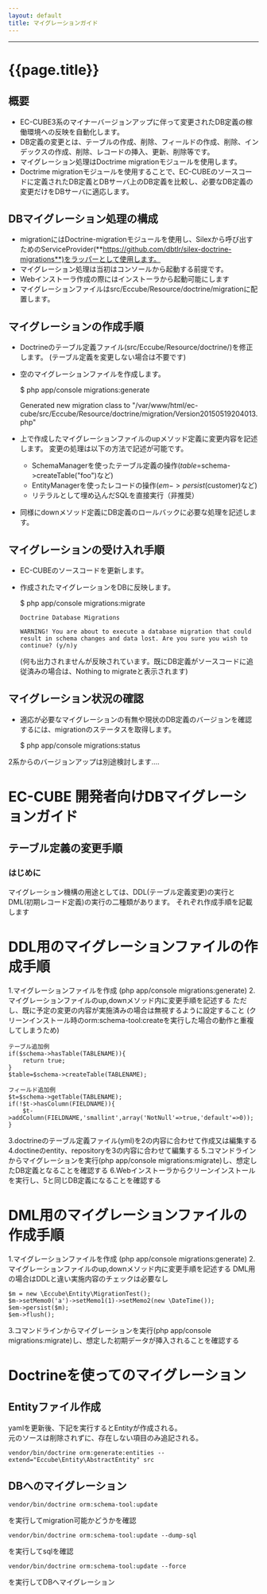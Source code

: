 ```yaml
---
layout: default
title: マイグレーションガイド
---
```


---

# {{page.title}}

## 概要

 - EC-CUBE3系のマイナーバージョンアップに伴って変更されたDB定義の稼働環境への反映を自動化します。
 - DB定義の変更とは、テーブルの作成、削除、フィールドの作成、削除、インデックスの作成、削除、レコードの挿入、更新、削除等です。
 - マイグレーション処理はDoctrime migrationモジュールを使用します。
 - Doctrime migrationモジュールを使用することで、EC-CUBEのソースコードに定義されたDB定義とDBサーバ上のDB定義を比較し、必要なDB定義の変更だけをDBサーバに適応します。

## DBマイグレーション処理の構成

 - migrationにはDoctrine-migrationモジュールを使用し、Silexから呼び出すためのServiceProvider(**https://github.com/dbtlr/silex-doctrine-migrations**)をラッパーとして使用します。
 - マイグレーション処理は当初はコンソールから起動する前提です。
 - Webインストーラ作成の際にはインストーラから起動可能にします
 - マイグレーションファイルはsrc/Eccube/Resource/doctrine/migrationに配置します。

## マイグレーションの作成手順

 - Doctrineのテーブル定義ファイル(src/Eccube/Resource/doctrine/)を修正します。
(テーブル定義を変更しない場合は不要です)

 - 空のマイグレーションファイルを作成します。

   $ php app/console migrations:generate

    Generated new migration class to "/var/www/html/ec-cube/src/Eccube/Resource/doctrine/migration/Version20150519204013.php"

 - 上で作成したマイグレーションファイルのupメソッド定義に変更内容を記述します。 変更の処理は以下の方法で記述が可能です。
   - SchemaManagerを使ったテーブル定義の操作($table=$schema->createTable("foo")など)
   - EntityManagerを使ったレコードの操作($em->persist($customer)など)
   - リテラルとして埋め込んだSQLを直接実行（非推奨）
 - 同様にdownメソッド定義にDB定義のロールバックに必要な処理を記述します。

## マイグレーションの受け入れ手順

 - EC-CUBEのソースコードを更新します。
 - 作成されたマイグレーションをDBに反映します。

   $ php app/console migrations:migrate

       Doctrine Database Migrations

       WARNING! You are about to execute a database migration that could result in schema changes and data lost. Are you sure you wish to continue? (y/n)y

   (何も出力されませんが反映されています。既にDB定義がソースコードに追従済みの場合は、Nothing to migrateと表示されます)

## マイグレーション状況の確認

 - 適応が必要なマイグレーションの有無や現状のDB定義のバージョンを確認するには、migrationのステータスを取得します。

   $ php app/console migrations:status

2系からのバージョンアップは別途検討します....

# EC-CUBE 開発者向けDBマイグレーションガイド

## テーブル定義の変更手順

### はじめに
マイグレーション機構の用途としては、DDL(テーブル定義変更)の実行とDML(初期レコード定義)の実行の二種類があります。
それぞれ作成手順を記載します

# DDL用のマイグレーションファイルの作成手順

1.マイグレーションファイルを作成
  (php app/console migrations:generate)
2.マイグレーションファイルのup,downメソッド内に変更手順を記述する
  ただし、既に予定の変更の内容が実施済みの場合は無視するように設定すること
  (クリーンインストール時のorm:schema-tool:createを実行した場合の動作と重複してしまうため)

    テーブル追加例
    if($schema->hasTable(TABLENAME)){
        return true;
    }
    $table=$schema->createTable(TABLENAME);

    フィールド追加例
    $t=$schema->getTable(TABLENAME);
    if(!$t->hasColumn(FIELDNAME)){
        $t->addColumn(FIELDNAME,'smallint',array('NotNull'=>true,'default'=>0));
    }

3.doctrineのテーブル定義ファイル(yml)を2の内容に合わせて作成又は編集する
4.doctineのentity、repositoryを3の内容に合わせて編集する
5.コマンドラインからマイグレーションを実行(php app/console migrations:migrate)し、想定したDB定義となることを確認する
6.Webインストーラからクリーンインストールを実行し、5と同じDB定義になることを確認する


# DML用のマイグレーションファイルの作成手順

1.マイグレーションファイルを作成
  (php app/console migrations:generate)
2.マイグレーションファイルのup,downメソッド内に変更手順を記述する
  DML用の場合はDDLと違い実施内容のチェックは必要なし

    $m = new \Eccube\Entity\MigrationTest();
    $m->setMemo0('a')->setMemo1(1)->setMemo2(new \DateTime());
    $em->persist($m);
    $em->flush();

3.コマンドラインからマイグレーションを実行(php app/console migrations:migrate)し、想定した初期データが挿入されることを確認する


# Doctrineを使ってのマイグレーション
## Entityファイル作成
yamlを更新後、下記を実行するとEntityが作成される。  
元のソースは削除されずに、存在しない項目のみ追記される。  

```
vendor/bin/doctrine orm:generate:entities --extend="Eccube\Entity\AbstractEntity" src
```

## DBへのマイグレーション

```
vendor/bin/doctrine orm:schema-tool:update
```

を実行してmigration可能かどうかを確認

```
vendor/bin/doctrine orm:schema-tool:update --dump-sql
```

を実行してsqlを確認

```
vendor/bin/doctrine orm:schema-tool:update --force
```

を実行してDBへマイグレーション
